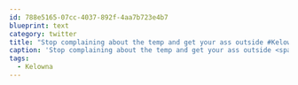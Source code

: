```yaml
---
id: 788e5165-07cc-4037-892f-4aa7b723e4b7
blueprint: text
category: twitter
title: "Stop complaining about the temp and get your ass outside #Kelowna. It's a beautiful day! It's only -4"
caption: 'Stop complaining about the temp and get your ass outside <span class="hashtag hashtag_local">#<a href="http://tweettemp.darylchymko.ca/?tag=kelowna">Kelowna</a>. It''s a beautiful day! It''s only -4'
tags:
  - Kelowna
---
```

